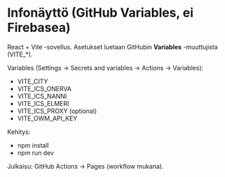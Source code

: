 # Infonäyttö (GitHub Variables, ei Firebasea)

React + Vite -sovellus. Asetukset luetaan GitHubin **Variables** -muuttujista (VITE_*).

Variables (Settings → Secrets and variables → Actions → Variables):
- VITE_CITY
- VITE_ICS_ONERVA
- VITE_ICS_NANNI
- VITE_ICS_ELMERI
- VITE_ICS_PROXY (optional)
- VITE_OWM_API_KEY

Kehitys:
- npm install
- npm run dev

Julkaisu: GitHub Actions → Pages (workflow mukana).
